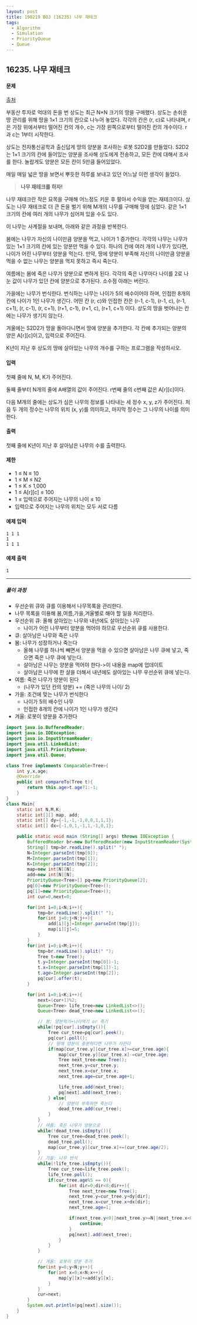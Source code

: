 ```yaml
---
layout: post
title: 190219 BOJ (16235) 나무 재테크
tags:
  - Algorithm
  - Simulation
  - PriorityQueue
  - Queue
---
```

## 16235. 나무 재테크

#### 문제

[출처](https://www.acmicpc.net/problem/16235)

부동산 투자로 억대의 돈을 번 상도는 최근 N×N 크기의 땅을 구매했다. 상도는 손쉬운 땅 관리를 위해 땅을 1×1 크기의 칸으로 나누어 놓았다. 각각의 칸은 (r, c)로 나타내며, r은 가장 위에서부터 떨어진 칸의 개수, c는 가장 왼쪽으로부터 떨어진 칸의 개수이다. r과 c는 1부터 시작한다.

상도는 전자통신공학과 출신답게 땅의 양분을 조사하는 로봇 S2D2를 만들었다. S2D2는 1×1 크기의 칸에 들어있는 양분을 조사해 상도에게 전송하고, 모든 칸에 대해서 조사를 한다. 놀랍게도 양분은 모든 칸이 5만큼 들어있었다.

매일 매일 넓은 땅을 보면서 뿌듯한 하루를 보내고 있던 어느날 이런 생각이 들었다.

> **나무 재테크를 하자!**

나무 재테크란 작은 묘목을 구매해 어느정도 키운 후 팔아서 수익을 얻는 재테크이다. 상도는 나무 재테크로 더 큰 돈을 벌기 위해 M개의 나무를 구매해 땅에 심었다. 같은 1×1 크기의 칸에 여러 개의 나무가 심어져 있을 수도 있다.

이 나무는 사계절을 보내며, 아래와 같은 과정을 반복한다.

봄에는 나무가 자신의 나이만큼 양분을 먹고, 나이가 1 증가한다. 각각의 나무는 나무가 있는 1×1 크기의 칸에 있는 양분만 먹을 수 있다. 하나의 칸에 여러 개의 나무가 있다면, 나이가 어린 나무부터 양분을 먹는다. 만약, 땅에 양분이 부족해 자신의 나이만큼 양분을 먹을 수 없는 나무는 양분을 먹지 못하고 즉시 죽는다.

여름에는 봄에 죽은 나무가 양분으로 변하게 된다. 각각의 죽은 나무마다 나이를 2로 나눈 값이 나무가 있던 칸에 양분으로 추가된다. 소수점 아래는 버린다.

가을에는 나무가 번식한다. 번식하는 나무는 나이가 5의 배수이어야 하며, 인접한 8개의 칸에 나이가 1인 나무가 생긴다. 어떤 칸 (r, c)와 인접한 칸은 (r-1, c-1), (r-1, c), (r-1, c+1), (r, c-1), (r, c+1), (r+1, c-1), (r+1, c), (r+1, c+1) 이다. 상도의 땅을 벗어나는 칸에는 나무가 생기지 않는다.

겨울에는 S2D2가 땅을 돌아다니면서 땅에 양분을 추가한다. 각 칸에 추가되는 양분의 양은 A[r][c]이고, 입력으로 주어진다.

K년이 지난 후 상도의 땅에 살아있는 나무의 개수를 구하는 프로그램을 작성하시오.

#### 입력

첫째 줄에 N, M, K가 주어진다.

둘째 줄부터 N개의 줄에 A배열의 값이 주어진다. r번째 줄의 c번째 값은 A[r][c]이다.

다음 M개의 줄에는 상도가 심은 나무의 정보를 나타내는 세 정수 x, y, z가 주어진다. 처음 두 개의 정수는 나무의 위치 (x, y)를 의미하고, 마지막 정수는 그 나무의 나이를 의미한다.

#### 출력

첫째 줄에 K년이 지난 후 살아남은 나무의 수를 출력한다.

#### 제한

- 1 ≤ N ≤ 10
- 1 ≤ M ≤ N2
- 1 ≤ K ≤ 1,000
- 1 ≤ A[r][c] ≤ 100
- 1 ≤ 입력으로 주어지는 나무의 나이 ≤ 10
- 입력으로 주어지는 나무의 위치는 모두 서로 다름

#### 예제 입력

```
1 1 1
1
1 1 1
```

#### 예제 출력

```
1
```

------

##### 풀이 과정

- 우선순위 큐와 큐를 이용해서 나무목록을 관리한다.
- 나무 목록을 이용해 봄,여름,가을,겨울별로 해야 할 일을 처리한다.
- 우선순위 큐: 올해 살아있는 나무와 내년에도 살아있는 나무
  - 나이가 어린 나무부터 양분을 먹어야 하므로 우선순위 큐를 사용한다.
- 큐: 살아남은 나무와 죽은 나무
- 봄: 나무가 성장하거나 죽는다
  - 올해 나무를 하나씩 빼면서 양분을 먹을 수 있으면 살아남은 나무 큐에 넣고, 죽으면 죽은 나무 큐에 넣는다.
  - 살아남은 나무는 양분을 먹어야 한다->이 내용을 map에 업데이트
  - 살아남은 나무에 한 살을 더해서 내년에도 살아있는 나무 우선순위 큐에 넣는다.
- 여름: 죽은 나무가 양분이 된다
  - (나무가 있던 칸의 양분) += (죽은 나무의 나이/ 2)
- 가을: 조건에 맞는 나무가 번식한다
  - 나이가 5의 배수인 나무
  - 인접한 8개의 칸에 나이가 1인 나무가 생긴다
- 겨울: 로봇이 양분을 추가한다



```java
import java.io.BufferedReader;
import java.io.IOException;
import java.io.InputStreamReader;
import java.util.LinkedList;
import java.util.PriorityQueue;
import java.util.Queue;

class Tree implements Comparable<Tree>{
    int y,x,age;
    @Override
    public int compareTo(Tree t){
        return this.age>t.age?1:-1;
    }
}
class Main{
    static int N,M,K;
    static int[][] map, add;
    static int[] dy={-1,-1,-1,0,0,1,1,1};
    static int[] dx={-1,0,1,-1,1,-1,0,1};

    public static void main (String[] args) throws IOException {
        BufferedReader br=new BufferedReader(new InputStreamReader(System.in));
        String[] tmp=br.readLine().split(" ");
        N=Integer.parseInt(tmp[0]);
        M=Integer.parseInt(tmp[1]);
        K=Integer.parseInt(tmp[2]);
        map=new int[N][N];
        add=new int[N][N];
        PriorityQueue<Tree>[] pq=new PriorityQueue[2];
        pq[0]=new PriorityQueue<Tree>();
        pq[1]=new PriorityQueue<Tree>();
        int cur=0,next=0;

        for(int i=0;i<N;i++){
            tmp=br.readLine().split(" ");
            for(int j=0;j<N;j++){
                add[i][j]=Integer.parseInt(tmp[j]);
                map[i][j]=5;
            }
        }
        for(int i=0;i<M;i++){
            tmp=br.readLine().split(" ");
            Tree t=new Tree();
            t.y=Integer.parseInt(tmp[0])-1;
            t.x=Integer.parseInt(tmp[1])-1;
            t.age=Integer.parseInt(tmp[2]);
            pq[cur].offer(t);
        }

        for(int i=0;i<K;i++){
            next=(cur+1)%2;
            Queue<Tree> life_tree=new LinkedList<>();
            Queue<Tree> dead_tree=new LinkedList<>();

            // 봄: 양분먹기+나이먹기 or 죽기
            while(!pq[cur].isEmpty()){
                Tree cur_tree=pq[cur].peek();
                pq[cur].poll();
                // 땅에 양분이 충분하다면 나무가 자란다
                if(map[cur_tree.y][cur_tree.x]>=cur_tree.age){
                    map[cur_tree.y][cur_tree.x]-=cur_tree.age;
                    Tree next_tree=new Tree();
                    next_tree.y=cur_tree.y;
                    next_tree.x=cur_tree.x;
                    next_tree.age=cur_tree.age+1;

                    life_tree.add(next_tree);
                    pq[next].add(next_tree);
                } else{
                    // 양분이 부족하면 죽는다
                    dead_tree.add(cur_tree);
                }
            }
            // 여름: 죽은 나무가 양분으로
            while(!dead_tree.isEmpty()){
                Tree cur_tree=dead_tree.peek();
                dead_tree.poll();
                map[cur_tree.y][cur_tree.x]+=(cur_tree.age/2);
            }
            // 가을: 나무 번식
            while(!life_tree.isEmpty()){
                Tree cur_tree=life_tree.peek();
                life_tree.poll();
                if(cur_tree.age%5 == 0){
                    for(int dir=0;dir<8;dir++){
                        Tree next_tree=new Tree();
                        next_tree.y=cur_tree.y+dy[dir];
                        next_tree.x=cur_tree.x+dx[dir];
                        next_tree.age=1;

                        if(next_tree.y<0||next_tree.y>=N||next_tree.x<0||next_tree.x>=N){
                            continue;
                        }
                        pq[next].add(next_tree);
                    }
                }
            }

            // 겨울: 로봇이 양분 추가
            for(int y=0;y<N;y++){
                for(int x=0;x<N;x++){
                    map[y][x]+=add[y][x];
                }
            }
            cur=next;
        }
        System.out.println(pq[next].size());
    }
}
```


